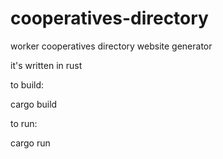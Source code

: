 # cooperatives-directory
worker cooperatives directory website generator

it's written in rust

to build:

cargo build

to run:

cargo run

